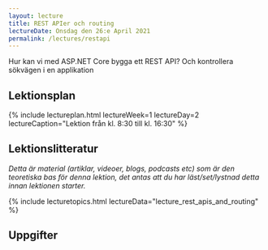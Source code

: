 ```yaml
---
layout: lecture
title: REST APIer och routing
lectureDate: Onsdag den 26:e April 2021
permalink: /lectures/restapi
---
```


Hur kan vi med ASP.NET Core bygga ett REST API? Och kontrollera sökvägen i en applikation

## Lektionsplan

{% include lectureplan.html lectureWeek=1 lectureDay=2 lectureCaption="Lektion från kl. 8:30 till kl. 16:30" %}

## Lektionslitteratur
*Detta är material (artiklar, videoer, blogs, podcasts etc) som är den teoretiska bas för denna lektion, det antas att du har läst/set/lystnad detta innan lektionen starter.*

{% include lecturetopics.html lectureData="lecture_rest_apis_and_routing" %}

## Uppgifter
